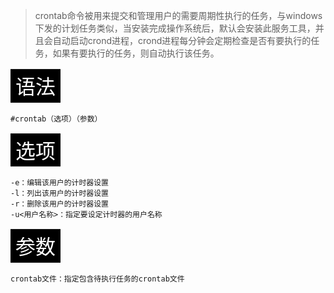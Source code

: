 > crontab命令被用来提交和管理用户的需要周期性执行的任务，与windows下发的计划任务类似，当安装完成操作系统后，默认会安装此服务工具，并且会自动启动crond进程，crond进程每分钟会定期检查是否有要执行的任务，如果有要执行的任务，则自动执行该任务。

<table><tr><td bgcolor=#000000><font color=#FFFFFF size=6>语法</font></td><tr></table>

```
#crontab（选项）（参数）
```

<table><tr><td bgcolor=#000000><font color=#FFFFFF size=6>选项</font></td><tr></table>

```
-e：编辑该用户的计时器设置
-l：列出该用户的计时器设置
-r：删除该用户的计时器设置
-u<用户名称>：指定要设定计时器的用户名称
```

<table><tr><td bgcolor=#000000><font color=#FFFFFF size=6>参数</font></td><tr></table>

```
crontab文件：指定包含待执行任务的crontab文件
```
